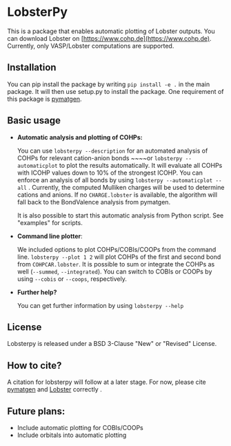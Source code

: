 # LobsterPy

This is a package that enables automatic plotting of Lobster outputs. You can download Lobster on [https://www.cohp.de](https://www.cohp.de). Currently, only VASP/Lobster computations are supported.

## Installation


You can pip install the package by writing ``pip install -e .`` in the main package. It will then use setup.py to install the package. One requirement of this package is [pymatgen](https://github.com/materialsproject/pymatgen).

## Basic usage

* **Automatic analysis and plotting of COHPs:**
    
    You can use ``lobsterpy --description`` for an automated analysis of COHPs for relevant cation-anion bonds ~~~~or ``lobsterpy --automaticplot`` to plot the results automatically. It will evaluate all COHPs with ICOHP values down to 10% of the strongest ICOHP. You can enforce an analysis of all bonds by using ``lobsterpy --automaticplot --all`` . Currently, the computed Mulliken charges will be used to determine cations and anions. If no ``CHARGE.lobster`` is available, the algorithm will fall back to the BondValence analysis from pymatgen.
  
    It is also possible to start this automatic analysis from Python script. See "examples" for scripts.

  
* **Command line plotter**:
    
    We included options to plot COHPs/COBIs/COOPs from the command line.
    ``lobsterpy --plot 1 2`` will plot COHPs of the first and second bond from ``COHPCAR.lobster``. It is possible to sum or integrate the COHPs as well (``--summed``, ``--integrated``). You can switch to COBIs or COOPs by using ``--cobis`` or ``--coops``, respectively.


* **Further help?**
  
    You can get further information by using ``lobsterpy --help``


## License
Lobsterpy is released under a BSD 3-Clause "New" or "Revised" License. 


## How to cite?
A citation for lobsterpy will follow at a later stage. For now, please cite [pymatgen](https://github.com/materialsproject/pymatgen) and [Lobster](https://www.cohp.de) correctly .


## Future plans:
* Include automatic plotting for COBIs/COOPs
* Include orbitals into automatic plotting
